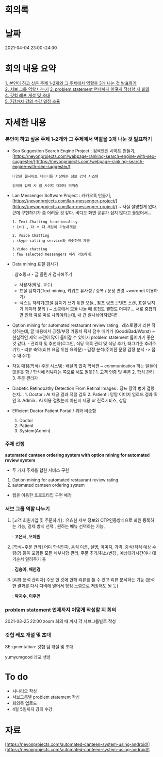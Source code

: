 # 회의록

# 날짜

2021-04-04 23:00~24:00

# 회의 내용 요약

[1. 본인이 하고 싶은 주제 1-2개와 그 주제에서 역할을 3개 나눈 것 발표하기](#본인이-하고-싶은-주제-1-2개와-그-주제에서-역할을-3개-나눈-것-발표하기)  
[2. 서브 그룹 역할 나누기](#서브-그룹-역할-나누기)
[3. problem statement 언제까지 어떻게 작성할 지 회의](#problem-statement-언제까지-어떻게-작성할-지-회의)  
[4. 깃헙 레포 개설 및 초대](#깃헙-레포-개설-및-초대)  
[5. 7강까지 강의 수강 일정 조율](#7강까지-강의-수강-일정-조율)

# 자세한 내용

### 본인이 하고 싶은 주제 1-2개와 그 주제에서 역할을 3개 나눈 것 발표하기

- Seo Suggestion Search Engine Project
  : 검색엔진 사이트 만들기, [https://nevonprojects.com/webpage-ranking-search-engine-with-seo-suggester/](https://nevonprojects.com/webpage-ranking-search-engine-with-seo-suggester/)

      다양한 웹사이트 데이터를 저장하는 정보 검색 시스템

      검색어 입력 시 웹 사이트 데이터 띄워줌

- Lan Messenger Software Project
  : 카카오톡 만들기, [https://nevonprojects.com/lan-messenger-project/](https://nevonprojects.com/lan-messenger-project/)
  ~ 사실 설명할게 없다. 근데 구현하기가 좀 어려울 것 같다. 비디오 화면 공유가 쉽지 않다고 들었어서…

      1. Text Chatting functionality
      : 1ㄷ1 , 다 ㄷ 다 채팅이 가능하게끔

      2. Voice Chatting
      : skype calling service와 비슷하게 제공

      3.Video chatting
      : few selected messengers 끼리 가능하게.

- Data mining 표절 검사기

  : 참조링크 - 글 올린거 검사해주기

  - 사용자(학생, 교수)
  - 표절 탐지기(Text mining, 키워드 유사성 / 중복 / 문장 변경 ~wordnet 이용하기)
  - 텍스트 처리기(표절 탐지기 쓰기 위한 모듈,, 참조 링크 콘텐츠 스캔, 표절 탐지기 데이터 분리 )
    ~ 소공에서 모듈 나눌 때 응집도 결합도 어쩌구… 서로 중첩되면 안돼 따로 따로 나와야되는데, 내 건 잘나뉘어져있다!!

- Option mining for automated restaurant review rating
  : 레스토랑에 리뷰 작성하는데, 글 내용에서 긍정/부정 가중치 둬서 점수 매기기 (Good/Bad/Worst)
  ~ 현실적인 제약 조건이 많이 들어갈 수 있어서 problem statement 들어가기 좋은 것 같다. - 관리자 및 추천자(로그인, 식당 목록 관리 및 식당 추가, 태그기준 추려주기?) - 리뷰 축약(리뷰 요점 위한 요약문) - 감정 분석(주어진 문장 감정 분석 -> 점수 내주기)

- 자동 매점(학식) 주문 시스템
  : 배달의 민족 학식편
  ~ communication 하는 일들이 많을듯 함 / 학식에 리뷰다는 쪽으로 해도 될듯? 1. 고객 인증 및 주문 2. 학식 관리 3. 주문 관리자

- Diabetic Retinopathy Detection From Retinal Images
  : 당뇨 망막 병에 걸렸는지… 1. Doctor : AI 제공 결과 적절 겁토 2. Patient : 망망 이미지 업로드 결과 확인 3. Admin : Ai 이용 걸렸는지 아닌지 제공 or 진료서비스, 상담

- Efficient Doctor Patient Portal / 위와 비슷함

  1. Doctor
  2. Patient
  3. System(Admin)

### 주제 선정
**automated canteen ordering system with option mining for automated review system**
- 두 가지 주제를 합한 서비스 구현
1. Option mining for automated restaurant review rating
2. automated canteen ordering system

- 웹을 이용한 프로토타입 구현 예정


### 서브 그룹 역할 나누기

1.  [고객 회원가입 및 주문하기] : 유효한 세부 정보와 OTP인증방식으로 회원 등록하는 기능, 결제 방식 선택 , 원하는 메뉴 선택하는 기능,

    : **고은서, 오예원**

2.  [학식+주문 관리] 어디 학식인지, 음식 이름, 설명, 이미지, 가격, 중식/석식 예상 수량(?) 등이 포함된 모든 세부사항 관리, 주문 추가/취소/변경 , 예상대기시간이나 대기순서 알려주기 등

    : **김승아, 배인경**

3.  [리뷰 분석 관리자] 주문 한 것에 한해 리뷰를 쓸 수 있고 리뷰 분석하는 기능 (분석한 결과를 다시 디비에 넣어서 평점 느낌으로 저장해도 될 듯)

    : **박지수, 이주연**

### problem statement 언제까지 어떻게 작성할 지 회의

2021-03-25 22:00 zoom 회의 때 까지 각 서브그룹별로 작성

### 깃헙 레포 개설 및 초대

SE-gmentation: 깃헙 팀 개설 및 초대

yumyumgood 레포 생성

# To do
- 시나리오 작성
- 서브그룹별 problem statement 작성
- 회의록 업로드
- 4월 5일까지 강의 수강

# 자료

[https://nevonprojects.com/automated-canteen-system-using-android/](https://nevonprojects.com/automated-canteen-system-using-android/)
